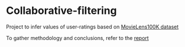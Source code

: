 # Collaborative-filtering

Project to infer values of user-ratings based on [MovieLens100K dataset](https://grouplens.org/datasets/movielens/100k/)

To gather methodology and conclusions, refer to the [report](https://github.com/williamGlazer/collaborative-filtering/blob/master/DataMining__Collab_Filtering.pdf)
